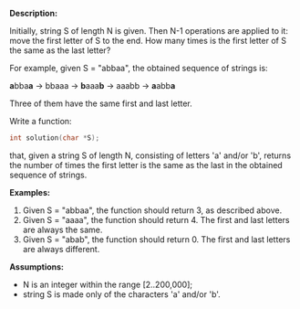 **Description:**

Initially, string S of length N is given. Then N-1 operations are applied to it: move the first letter of S to the end. How many times is the first letter of S the same as the last letter?

For example, given S = "abbaa", the obtained sequence of strings is:

**a**bba**a** → bbaaa → **b**aaa**b** → aaabb → **a**abb**a**

Three of them have the same first and last letter.

Write a function:

```c
int solution(char *S);
```

that, given a string S of length N, consisting of letters 'a' and/or 'b', returns the number of times the first letter is the same as the last in the obtained sequence of strings.

**Examples:**

1. Given S = "abbaa", the function should return 3, as described above.
2. Given S = "aaaa", the function should return 4. The first and last letters are always the same.
3. Given S = "abab", the function should return 0. The first and last letters are always different.

**Assumptions:**

- N is an integer within the range [2..200,000];
- string S is made only of the characters 'a' and/or 'b'.